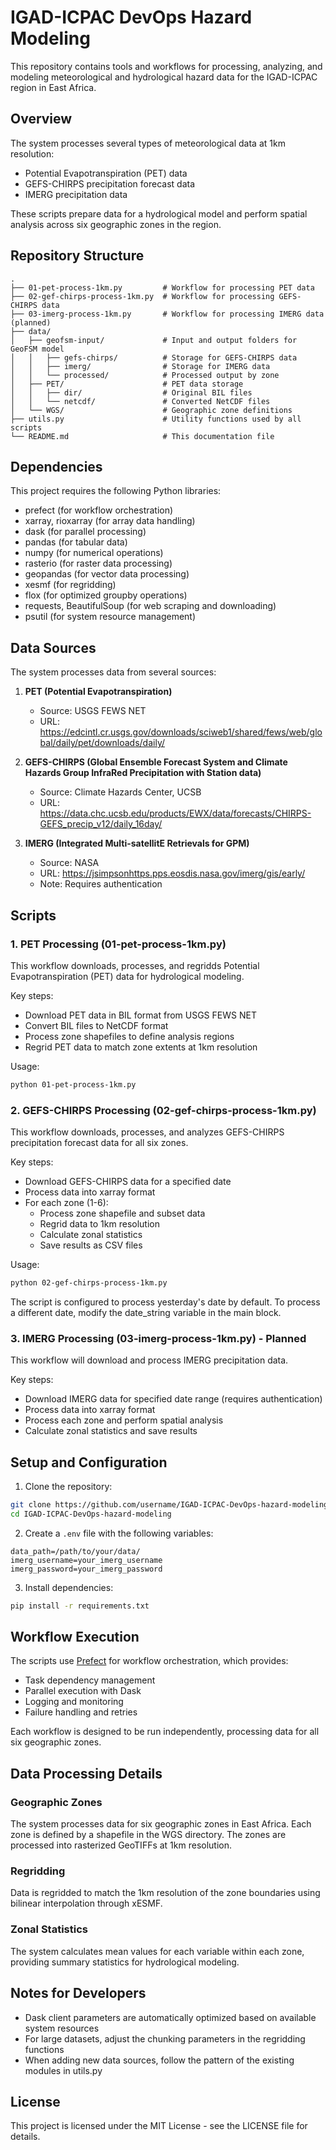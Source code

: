 # IGAD-ICPAC DevOps Hazard Modeling

This repository contains tools and workflows for processing, analyzing, and modeling meteorological and hydrological hazard data for the IGAD-ICPAC region in East Africa.

## Overview

The system processes several types of meteorological data at 1km resolution:
- Potential Evapotranspiration (PET) data
- GEFS-CHIRPS precipitation forecast data
- IMERG precipitation data

These scripts prepare data for a hydrological model and perform spatial analysis across six geographic zones in the region.

## Repository Structure

```
.
├── 01-pet-process-1km.py         # Workflow for processing PET data
├── 02-gef-chirps-process-1km.py  # Workflow for processing GEFS-CHIRPS data
├── 03-imerg-process-1km.py       # Workflow for processing IMERG data (planned)
├── data/
│   ├── geofsm-input/             # Input and output folders for GeoFSM model
│   │   ├── gefs-chirps/          # Storage for GEFS-CHIRPS data
│   │   ├── imerg/                # Storage for IMERG data
│   │   └── processed/            # Processed output by zone
│   ├── PET/                      # PET data storage
│   │   ├── dir/                  # Original BIL files
│   │   └── netcdf/               # Converted NetCDF files
│   └── WGS/                      # Geographic zone definitions
├── utils.py                      # Utility functions used by all scripts
└── README.md                     # This documentation file
```

## Dependencies

This project requires the following Python libraries:
- prefect (for workflow orchestration)
- xarray, rioxarray (for array data handling)
- dask (for parallel processing)
- pandas (for tabular data)
- numpy (for numerical operations)
- rasterio (for raster data processing)
- geopandas (for vector data processing)
- xesmf (for regridding)
- flox (for optimized groupby operations)
- requests, BeautifulSoup (for web scraping and downloading)
- psutil (for system resource management)

## Data Sources

The system processes data from several sources:

1. **PET (Potential Evapotranspiration)**
   - Source: USGS FEWS NET
   - URL: https://edcintl.cr.usgs.gov/downloads/sciweb1/shared/fews/web/global/daily/pet/downloads/daily/

2. **GEFS-CHIRPS (Global Ensemble Forecast System and Climate Hazards Group InfraRed Precipitation with Station data)**
   - Source: Climate Hazards Center, UCSB
   - URL: https://data.chc.ucsb.edu/products/EWX/data/forecasts/CHIRPS-GEFS_precip_v12/daily_16day/

3. **IMERG (Integrated Multi-satellitE Retrievals for GPM)**
   - Source: NASA
   - URL: https://jsimpsonhttps.pps.eosdis.nasa.gov/imerg/gis/early/
   - Note: Requires authentication

## Scripts

### 1. PET Processing (01-pet-process-1km.py)

This workflow downloads, processes, and regridds Potential Evapotranspiration (PET) data for hydrological modeling.

Key steps:
- Download PET data in BIL format from USGS FEWS NET
- Convert BIL files to NetCDF format
- Process zone shapefiles to define analysis regions
- Regrid PET data to match zone extents at 1km resolution

Usage:
```bash
python 01-pet-process-1km.py
```

### 2. GEFS-CHIRPS Processing (02-gef-chirps-process-1km.py)

This workflow downloads, processes, and analyzes GEFS-CHIRPS precipitation forecast data for all six zones.

Key steps:
- Download GEFS-CHIRPS data for a specified date
- Process data into xarray format
- For each zone (1-6):
  - Process zone shapefile and subset data
  - Regrid data to 1km resolution
  - Calculate zonal statistics
  - Save results as CSV files

Usage:
```bash
python 02-gef-chirps-process-1km.py
```

The script is configured to process yesterday's date by default. To process a different date, modify the date_string variable in the main block.

### 3. IMERG Processing (03-imerg-process-1km.py) - Planned

This workflow will download and process IMERG precipitation data.

Key steps:
- Download IMERG data for specified date range (requires authentication)
- Process data into xarray format
- Process each zone and perform spatial analysis
- Calculate zonal statistics and save results

## Setup and Configuration

1. Clone the repository:
```bash
git clone https://github.com/username/IGAD-ICPAC-DevOps-hazard-modeling.git
cd IGAD-ICPAC-DevOps-hazard-modeling
```

2. Create a `.env` file with the following variables:
```
data_path=/path/to/your/data/
imerg_username=your_imerg_username
imerg_password=your_imerg_password
```

3. Install dependencies:
```bash
pip install -r requirements.txt
```

## Workflow Execution

The scripts use [Prefect](https://www.prefect.io/) for workflow orchestration, which provides:
- Task dependency management
- Parallel execution with Dask
- Logging and monitoring
- Failure handling and retries

Each workflow is designed to be run independently, processing data for all six geographic zones.

## Data Processing Details

### Geographic Zones

The system processes data for six geographic zones in East Africa. Each zone is defined by a shapefile in the WGS directory. The zones are processed into rasterized GeoTIFFs at 1km resolution.

### Regridding

Data is regridded to match the 1km resolution of the zone boundaries using bilinear interpolation through xESMF.

### Zonal Statistics

The system calculates mean values for each variable within each zone, providing summary statistics for hydrological modeling.

## Notes for Developers

- Dask client parameters are automatically optimized based on available system resources
- For large datasets, adjust the chunking parameters in the regridding functions
- When adding new data sources, follow the pattern of the existing modules in utils.py

## License

This project is licensed under the MIT License - see the LICENSE file for details.
